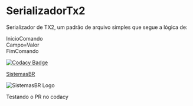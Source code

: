 # SerializadorTx2

Serializador de TX2, um padrão de arquivo simples que segue a lógica de:  

InicioComando  
Campo=Valor  
FimComando  
  
[![Codacy Badge](https://api.codacy.com/project/badge/Grade/d2c6c1e662fb4a1fab93d73ff8e6c743)](https://www.codacy.com/app/sistemasbr/SerializadorTx2?utm_source=github.com&amp;utm_medium=referral&amp;utm_content=sistemasbr/SerializadorTx2&amp;utm_campaign=Badge_Grade)
  
[SistemasBR](http://www.sistemasbr.net)  
  
![SistemasBR Logo](https://s3-sa-east-1.amazonaws.com/sigecom/Estrutura/logo.png)

Testando o PR no codacy
